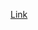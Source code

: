 [Link](https://www.statology.org/how-use-feature-selection-techniques-scikit-learn-to-improve-model/)

